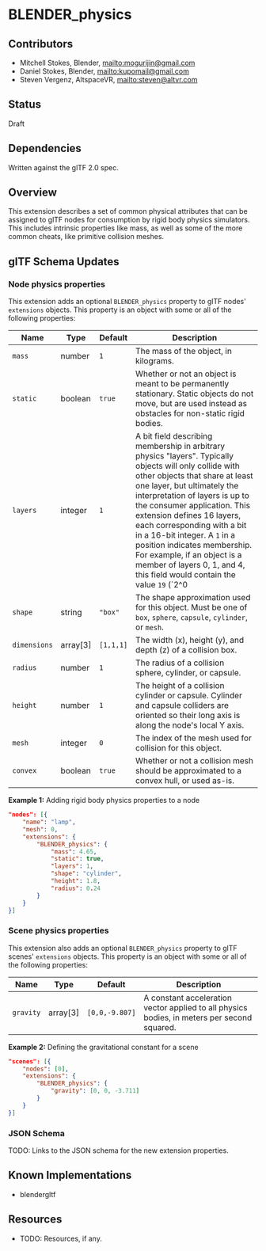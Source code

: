# BLENDER\_physics

## Contributors

* Mitchell Stokes, Blender, <mailto:mogurijin@gmail.com>
* Daniel Stokes, Blender, <mailto:kupomail@gmail.com>
* Steven Vergenz, AltspaceVR, <mailto:steven@altvr.com>

## Status

Draft

## Dependencies

Written against the glTF 2.0 spec.

## Overview

This extension describes a set of common physical attributes that can be assigned to glTF nodes for consumption by rigid body physics simulators. This includes intrinsic properties like mass, as well as some of the more common cheats, like primitive collision meshes.

## glTF Schema Updates

### Node physics properties

This extension adds an optional `BLENDER_physics` property to glTF nodes' `extensions` objects. This property is an object with some or all of the following properties:

| Name   | Type   | Default | Description      |
|--------|--------|---------|------------------|
| `mass` | number | `1` | The mass of the object, in kilograms.
| `static` | boolean | `true` | Whether or not an object is meant to be permanently stationary. Static objects do not move, but are used instead as obstacles for non-static rigid bodies.
| `layers` | integer | `1` | A bit field describing membership in arbitrary physics "layers". Typically objects will only collide with other objects that share at least one layer, but ultimately the interpretation of layers is up to the consumer application. This extension defines 16 layers, each corresponding with a bit in a 16-bit integer. A `1` in a position indicates membership. For example, if an object is a member of layers 0, 1, and 4, this field would contain the value `19` (`2^0 | 2^1 | 2^4 == 0x1 | 0x2 | 0x10 == 0x13 == 19`).
| `shape` | string | `"box"` | The shape approximation used for this object. Must be one of `box`, `sphere`, `capsule`, `cylinder`, or `mesh`.
| `dimensions` | array[3] | `[1,1,1]` | The width (x), height (y), and depth (z) of a collision box.
| `radius` | number | `1` | The radius of a collision sphere, cylinder, or capsule.
| `height` | number | `1` | The height of a collision cylinder or capsule. Cylinder and capsule colliders are oriented so their long axis is along the node's local Y axis.
| `mesh` | integer | `0` | The index of the mesh used for collision for this object.
| `convex` | boolean | `true` | Whether or not a collision mesh should be approximated to a convex hull, or used as-is.

**Example 1:** Adding rigid body physics properties to a node

```json
"nodes": [{
	"name": "lamp",
	"mesh": 0,
	"extensions": {
		"BLENDER_physics": {
			"mass": 4.65,
			"static": true,
			"layers": 1,
			"shape": "cylinder",
			"height": 1.8,
			"radius": 0.24
		}
	}
}]
```

### Scene physics properties

This extension also adds an optional `BLENDER_physics` property to glTF scenes' `extensions` objects. This property is an object with some or all of the following properties:

| Name   | Type   | Default | Description      |
|--------|--------|---------|------------------|
| `gravity` | array[3] | `[0,0,-9.807]` | A constant acceleration vector applied to all physics bodies, in meters per second squared.

**Example 2:** Defining the gravitational constant for a scene

```json
"scenes": [{
	"nodes": [0],
	"extensions": {
		"BLENDER_physics": {
			"gravity": [0, 0, -3.711]
		}
	}
}]
```

### JSON Schema

TODO: Links to the JSON schema for the new extension properties.

## Known Implementations

* blendergltf

## Resources

* TODO: Resources, if any.
